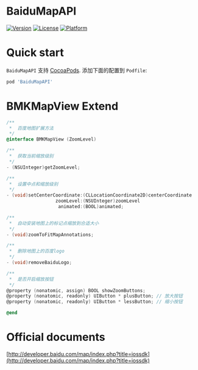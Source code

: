 # BaiduMapAPI
[![Version](https://img.shields.io/cocoapods/v/BaiduMapAPI.svg?style=flat)](http://cocoadocs.org/docsets/BaiduMapAPI)
[![License](https://img.shields.io/cocoapods/l/BaiduMapAPI.svg?style=flat)](http://cocoadocs.org/docsets/BaiduMapAPI)
[![Platform](https://img.shields.io/cocoapods/p/BaiduMapAPI.svg?style=flat)](http://cocoadocs.org/docsets/BaiduMapAPI)

# Quick start

`BaiduMapAPI` 支持 [CocoaPods](http://cocoapods.org).  添加下面的配置到 `Podfile`:

```ruby
pod 'BaiduMapAPI'
```

# BMKMapView Extend
```objective-c
/**
 *  百度地图扩展方法
 */
@interface BMKMapView (ZoomLevel)

/**
 *  获取当前缩放级别
 */
- (NSUInteger)getZoomLevel;

/**
 *  设置中点和缩放级别
 */
- (void)setCenterCoordinate:(CLLocationCoordinate2D)centerCoordinate
                  zoomLevel:(NSUInteger)zoomLevel
                   animated:(BOOL)animated;

/**
 *  自动安装地图上的标记点缩放到合适大小
 */
- (void)zoomToFitMapAnnotations;

/**
 *  删除地图上的百度logo
 */
- (void)removeBaiduLogo;

/**
 *  是否开启缩放按钮
 */
@property (nonatomic, assign) BOOL showZoomButtons;
@property (nonatomic, readonly) UIButton * plusButton; // 放大按钮
@property (nonatomic, readonly) UIButton * lessButton; // 缩小按钮

@end
```

# Official documents
[http://developer.baidu.com/map/index.php?title=iossdk](http://developer.baidu.com/map/index.php?title=iossdk)

